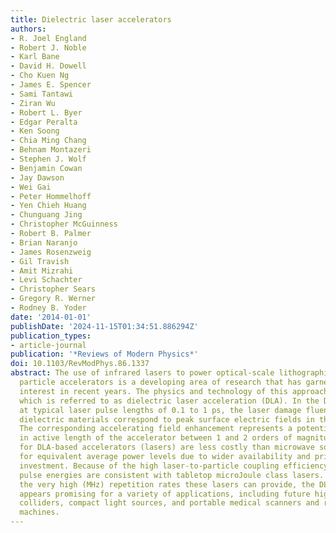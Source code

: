 ```yaml
---
title: Dielectric laser accelerators
authors:
- R. Joel England
- Robert J. Noble
- Karl Bane
- David H. Dowell
- Cho Kuen Ng
- James E. Spencer
- Sami Tantawi
- Ziran Wu
- Robert L. Byer
- Edgar Peralta
- Ken Soong
- Chia Ming Chang
- Behnam Montazeri
- Stephen J. Wolf
- Benjamin Cowan
- Jay Dawson
- Wei Gai
- Peter Hommelhoff
- Yen Chieh Huang
- Chunguang Jing
- Christopher McGuinness
- Robert B. Palmer
- Brian Naranjo
- James Rosenzweig
- Gil Travish
- Amit Mizrahi
- Levi Schachter
- Christopher Sears
- Gregory R. Werner
- Rodney B. Yoder
date: '2014-01-01'
publishDate: '2024-11-15T01:34:51.886294Z'
publication_types:
- article-journal
publication: '*Reviews of Modern Physics*'
doi: 10.1103/RevModPhys.86.1337
abstract: The use of infrared lasers to power optical-scale lithographically fabricated
  particle accelerators is a developing area of research that has garnered increasing
  interest in recent years. The physics and technology of this approach is reviewed,
  which is referred to as dielectric laser acceleration (DLA). In the DLA scheme operating
  at typical laser pulse lengths of 0.1 to 1 ps, the laser damage fluences for robust
  dielectric materials correspond to peak surface electric fields in the GV/m regime.
  The corresponding accelerating field enhancement represents a potential reduction
  in active length of the accelerator between 1 and 2 orders of magnitude. Power sources
  for DLA-based accelerators (lasers) are less costly than microwave sources (klystrons)
  for equivalent average power levels due to wider availability and private sector
  investment. Because of the high laser-to-particle coupling efficiency, required
  pulse energies are consistent with tabletop microJoule class lasers. Combined with
  the very high (MHz) repetition rates these lasers can provide, the DLA approach
  appears promising for a variety of applications, including future high-energy physics
  colliders, compact light sources, and portable medical scanners and radiative therapy
  machines.
---
```

